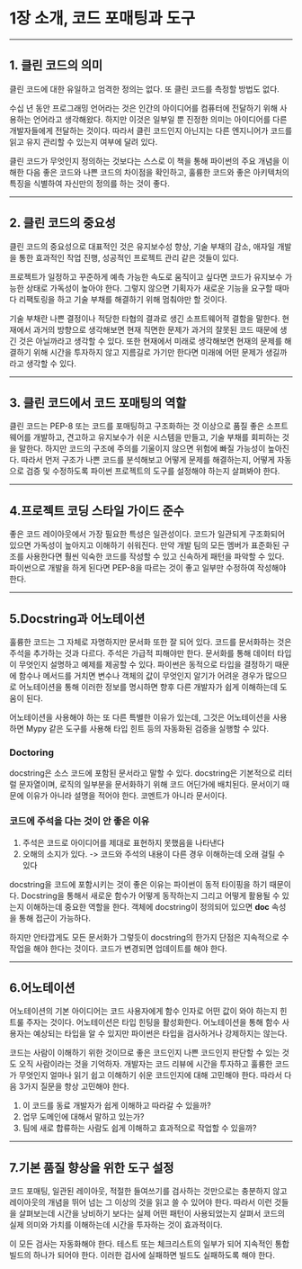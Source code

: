 # 1장 소개, 코드 포매팅과 도구

---

## 1. 클린 코드의 의미

클린 코드에 대한 유일하고 엄격한 정의는 없다. 또 클린 코드를 측정할 방법도 없다.

수십 년 동안 프로그래밍 언어라는 것은 인간의 아이디어를 컴퓨터에 전달하기 위해 사용하는 언어라고 생각해왔다. 
하지만 이것은 일부일 뿐 진정한 의미는 아이디어를 다른 개발자들에게 전달하는 것이다. 따라서 클린 코드인지 아닌지는 다른 엔지니어가 코드를 읽고 유지 관리할 수 있는지 여부에 달려 있다.

클린 코드가 무엇인지 정의하는 것보다는 스스로 이 책을 통해 파이썬의 주요 개념을 이해한 다음 좋은 코드와 나쁜 코드의 차이점을 확인하고, 훌륭한 코드와 좋은 아키텍처의 특징을 식별하여 자신만의 정의를 하는 것이 좋다.

---

## 2. 클린 코드의 중요성

클린 코드의 중요성으로 대표적인 것은 유지보수성 향상, 기술 부채의 감소, 애자일 개발을 통한 효과적인 작업 진행, 성공적인 프로젝트 관리 같은 것들이 있다.

프로젝트가 일정하고 꾸준하게 예측 가능한 속도로 움직이고 싶다면 코드가 유지보수 가능한 상태로 가독성이 높아야 한다. 그렇지 않으면 기획자가 새로운 기능을 요구할 때마다 리팩토링을 하고
기술 부채를 해결하기 위해 멈춰야만 할 것이다.

기술 부채란 나쁜 결정이나 적당한 타협의 결과로 생긴 소프트웨어적 결함을 말한다. 
현재에서 과거의 방향으로 생각해보면 현재 직면한 문제가 과거의 잘못된 코드 때문에 생긴 것은 아닐까라고 생각할 수 있다. 또한 현재에서 미래로 생각해보면 현재의 문제를 해결하기 위해 시간을 투자하지 않고
지름길로 가기만 한다면 미래에 어떤 문제가 생길까라고 생각할 수 있다.

---

## 3. 클린 코드에서 코드 포매팅의 역할

클린 코드는 PEP-8 또는 코드를 포매팅하고 구조화하는 것 이상으로 품질 좋은 소프트웨어를 개발하고, 견고하고 유지보수가 쉬운 시스템을 만들고, 기술 부채를 회피하는 것을 말한다.
하지만 코드의 구조에 주의를 기울이지 않으면 위험에 빠질 가능성이 높아진다. 따라서 먼저 구조가 나쁜 코드를 분석해보고 어떻게 문제를 해결하는지, 어떻게 자동으로 검증 및 수정하도록 파이썬 프로젝트의
도구를 설정해야 하는지 살펴봐야 한다.

---

## 4.프로젝트 코딩 스타일 가이드 준수

좋은 코드 레이아웃에서 가장 필요한 특성은 일관성이다. 코드가 일관되게 구조화되어 있으면 가독성이 높아지고 이해하기 쉬워진다. 
만약 개발 팀의 모든 멤버가 표준화된 구조를 사용한다면 훨씬 익숙한 코드를 작성할 수 있고 신속하게 패턴을 파악할 수 있다. 
파이썬으로 개발을 하게 된다면 PEP-8을 따르는 것이 좋고 일부만 수정하여 작성해야 한다.

---

## 5.Docstring과 어노테이션

훌륭한 코드는 그 자체로 자명하지만 문서화 또한 잘 되어 있다.
코드를 문서화하는 것은 주석을 추가하는 것과 다르다. 주석은 가급적 피해야만 한다. 문서화를 통해 데이터 타입이 무엇인지 설명하고 예제를 제공할 수 있다.
파이썬은 동적으로 타입을 결정하기 때문에 함수나 메서드를 거치면 변수나 객체의 값이 무엇인지 알기가 어려운 경우가 많으므로 어노테이션을 통해 이러한 정보를 명시하면
향후 다른 개발자가 쉽게 이해하는데 도움이 된다.

어노테이션을 사용해야 하는 또 다른 특별한 이유가 있는데, 그것은 어노테이션을 사용하면 Mypy 같은 도구를 사용해 타입 힌트 등의 자동화된 검증을 실행할 수 있다. 

### Doctoring
docstring은 소스 코드에 포함된 문서라고 말할 수 있다. docstring은 기본적으로 리터럴 문자열이며, 로직의 일부분을 문서화하기 위해 코드 어딘가에 배치된다.
문서이기 때문에 이유가 아니라 설명을 적어야 한다. 코멘트가 아니라 문서이다.


### 코드에 주석을 다는 것이 안 좋은 이유
1. 주석은 코드로 아이디어를 제대로 표현하지 못했음을 나타낸다
2. 오해의 소지가 있다. -> 코드와 주석의 내용이 다른 경우 이해하는데 오래 걸릴 수 있다



docstring을 코드에 포함시키는 것이 좋은 이유는 파이썬이 동적 타이핑을 하기 때문이다. Docstring을 통해서 새로운 함수가 어떻게 동작하는지 그리고 어떻게 활용될 수 있는지 이해하는데 중요한 역할을 한다.
객체에 docstring이 정의되어 있으면 __doc__ 속성을 통해 접근이 가능하다.

하지만 안타깝게도 모든 문서화가 그렇듯이 docstring의 한가지 단점은 지속적으로 수작업을 해야 한다는 것이다. 코드가 변경되면 업데이트를 해야 한다. 

---

## 6.어노테이션

어노테이션의 기본 아이디어는 코드 사용자에게 함수 인자로 어떤 값이 와야 하는지 힌트룰 주자는 것이다. 어노테이션은 타입 힌팅을 활성화한다.
어노테이션을 통해 함수 사용자는 예상되는 타입을 알 수 있지만 파이썬은 타입을 검사하거나 강제하지는 않는다.


코드는 사람이 이해하기 위한 것이므로 좋은 코드인지 나쁜 코드인지 판단할 수 있는 것도 오직 사람이라는 것을 기억하자. 개발자는 코드 리뷰에 시간을 투자하고 훌륭한 코드가 무엇인지
얼마나 읽기 쉽고 이해하기 쉬운 코드인지에 대해 고민해야 한다. 따라서 다음 3가지 질문을 항상 고민해야 한다.

1. 이 코드를 동료 개발자가 쉽게 이해하고 따라갈 수 있을까?
2. 업무 도메인에 대해서 말하고 있는가?
3. 팀에 새로 합류하는 사람도 쉽게 이해하고 효과적으로 작업할 수 있을까?

---

## 7.기본 품질 향상을 위한 도구 설정

코드 포매팅, 일관된 레이아웃, 적절한 들여쓰기를 검사하는 것만으로는 충분하지 않고 레이아웃의 개념을 뛰어 넘는 그 이상의 것을 읽고 쓸 수 있어야 한다. 
따라서 이런 것들을 살펴보는데 시간을 낭비하기 보다는 실제 어떤 패턴이 사용되었는지 살펴서 코드의 실제 의미와 가치를 이해하는데 시간을 투자하는 것이 효과적이다.

이 모든 검사는 자동화해야 한다. 테스트 또는 체크리스트의 일부가 되어 지속적인 통합 빌드의 하나가 되어야 한다. 이러한 검사에 실패하면 빌드도 실패하도록 해야 한다.





